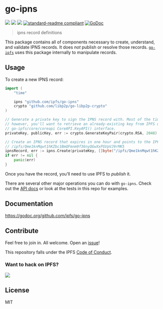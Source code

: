 # go-ipns

[![](https://img.shields.io/badge/made%20by-Protocol%20Labs-blue.svg?style=flat-square)](http://protocol.ai)
[![](https://img.shields.io/badge/project-IPFS-blue.svg?style=flat-square)](http://ipfs.io/)
[![](https://img.shields.io/badge/freenode-%23ipfs-blue.svg?style=flat-square)](http://webchat.freenode.net/?channels=%23ipfs)
[![standard-readme compliant](https://img.shields.io/badge/standard--readme-OK-green.svg?style=flat-square)](https://github.com/RichardLitt/standard-readme)
[![GoDoc](https://godoc.org/github.com/ipfs/go-datastore?status.svg)](https://godoc.org/github.com/ipfs/go-ipns)

> ipns record definitions

This package contains all of components necessary to create, understand, and validate IPNS records. It does *not* publish or resolve those records. [`go-ipfs`](https://github.com/ipfs/go-ipfs) uses this package internally to manipulate records.

## Usage

To create a new IPNS record:

```go
import (
	"time"

	ipns "github.com/ipfs/go-ipns"
	crypto "github.com/libp2p/go-libp2p-crypto"
)

// Generate a private key to sign the IPNS record with. Most of the time, 
// however, you'll want to retrieve an already-existing key from IPFS using the
// go-ipfs/core/coreapi CoreAPI.KeyAPI() interface.
privateKey, publicKey, err := crypto.GenerateKeyPair(crypto.RSA, 2048)

// Create an IPNS record that expires in one hour and points to the IPFS address
// /ipfs/Qme1knMqwt1hKZbc1BmQFmnm9f36nyQGwXxPGVpVJ9rMK5
ipnsRecord, err := ipns.Create(privateKey, []byte("/ipfs/Qme1knMqwt1hKZbc1BmQFmnm9f36nyQGwXxPGVpVJ9rMK5"), 0, time.Now().Add(1*time.Hour))
if err != nil {
	panic(err)
}
```

Once you have the record, you’ll need to use IPFS to *publish* it.

There are several other major operations you can do with `go-ipns`. Check out the [API docs](https://godoc.org/github.com/ipfs/go-ipns) or look at the tests in this repo for examples.

## Documentation

https://godoc.org/github.com/ipfs/go-ipns

## Contribute

Feel free to join in. All welcome. Open an [issue](https://github.com/ipfs/go-ipns/issues)!

This repository falls under the IPFS [Code of Conduct](https://github.com/ipfs/community/blob/master/code-of-conduct.md).

### Want to hack on IPFS?

[![](https://cdn.rawgit.com/jbenet/contribute-ipfs-gif/master/img/contribute.gif)](https://github.com/ipfs/community/blob/master/contributing.md)

## License

MIT

